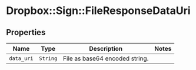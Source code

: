 # Dropbox::Sign::FileResponseDataUri



## Properties

| Name | Type | Description | Notes |
| ---- | ---- | ----------- | ----- |
| `data_uri` | ```String``` |  File as base64 encoded string.  |  |

